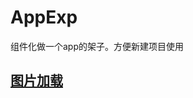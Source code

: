# AppExp
组件化做一个app的架子。方便新建项目使用

## [图片加载](https://github.com/MoJieBlog/AppExp/tree/master/imageloader)